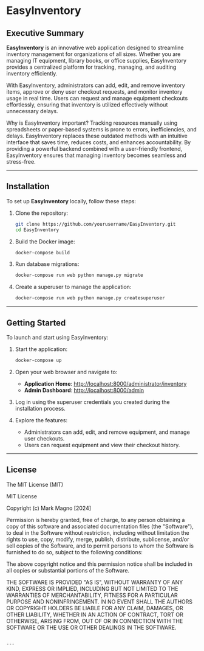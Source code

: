 
# **EasyInventory**

## **Executive Summary**
**EasyInventory** is an innovative web application designed to streamline inventory management for organizations of all sizes. Whether you are managing IT equipment, library books, or office supplies, EasyInventory provides a centralized platform for tracking, managing, and auditing inventory efficiently.

With EasyInventory, administrators can add, edit, and remove inventory items, approve or deny user checkout requests, and monitor inventory usage in real time. Users can request and manage equipment checkouts effortlessly, ensuring that inventory is utilized effectively without unnecessary delays.

Why is EasyInventory important? Tracking resources manually using spreadsheets or paper-based systems is prone to errors, inefficiencies, and delays. EasyInventory replaces these outdated methods with an intuitive interface that saves time, reduces costs, and enhances accountability. By providing a powerful backend combined with a user-friendly frontend, EasyInventory ensures that managing inventory becomes seamless and stress-free.

---

## **Installation**

To set up **EasyInventory** locally, follow these steps:

1. Clone the repository:
   ```bash
   git clone https://github.com/yourusername/EasyInventory.git
   cd EasyInventory
   ```

2. Build the Docker image:
   ```bash
   docker-compose build
   ```

3. Run database migrations:
   ```bash
   docker-compose run web python manage.py migrate
   ```

4. Create a superuser to manage the application:
   ```bash
   docker-compose run web python manage.py createsuperuser
   ```

---

## **Getting Started**

To launch and start using EasyInventory:

1. Start the application:
   ```bash
   docker-compose up
   ```

2. Open your web browser and navigate to:
   - **Application Home**: [http://localhost:8000/administrator/inventory](http://localhost:8000/administrator/inventory)
   - **Admin Dashboard**: [http://localhost:8000/admin](http://localhost:8000/admin)

3. Log in using the superuser credentials you created during the installation process.

4. Explore the features:
   - Administrators can add, edit, and remove equipment, and manage user checkouts.
   - Users can request equipment and view their checkout history.

---

## **License**

The MIT License (MIT)

MIT License

Copyright (c) Mark Magno [2024]

Permission is hereby granted, free of charge, to any person obtaining a copy
of this software and associated documentation files (the "Software"), to deal
in the Software without restriction, including without limitation the rights
to use, copy, modify, merge, publish, distribute, sublicense, and/or sell
copies of the Software, and to permit persons to whom the Software is
furnished to do so, subject to the following conditions:

The above copyright notice and this permission notice shall be included in all
copies or substantial portions of the Software.

THE SOFTWARE IS PROVIDED "AS IS", WITHOUT WARRANTY OF ANY KIND, EXPRESS OR
IMPLIED, INCLUDING BUT NOT LIMITED TO THE WARRANTIES OF MERCHANTABILITY,
FITNESS FOR A PARTICULAR PURPOSE AND NONINFRINGEMENT. IN NO EVENT SHALL THE
AUTHORS OR COPYRIGHT HOLDERS BE LIABLE FOR ANY CLAIM, DAMAGES, OR OTHER
LIABILITY, WHETHER IN AN ACTION OF CONTRACT, TORT OR OTHERWISE, ARISING FROM,
OUT OF OR IN CONNECTION WITH THE SOFTWARE OR THE USE OR OTHER DEALINGS IN THE
SOFTWARE.
```

---

